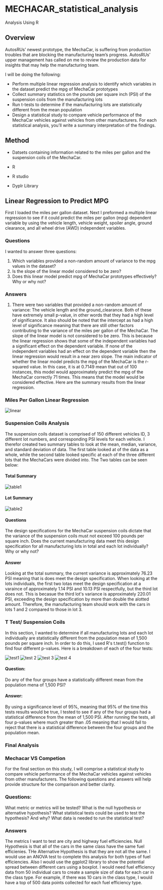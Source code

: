 # MECHACAR_statistical_analysis
Analysis Using R

## Overview

AutosRUs’ newest prototype, the MechaCar, is suffering from production troubles that are blocking the manufacturing team’s progress. AutosRUs’ upper management has called on me to review the production data for insights that may help the manufacturing team.

I will be doing the following:
* Perform multiple linear regression analysis to identify which variables in the dataset predict the mpg of MechaCar prototypes
* Collect summary statistics on the pounds per square inch (PSI) of the suspension coils from the manufacturing lots
* Run t-tests to determine if the manufacturing lots are statistically different from the mean population
* Design a statistical study to compare vehicle performance of the MechaCar vehicles against vehicles from other manufacturers. For each statistical analysis, you’ll write a summary interpretation of the findings.


## Method
* Datsets containing information related to the miles per gallon and the suspension coils of the MechaCar. 

* R 

* R studio

* Dyplr Library

## Linear Regression to Predict MPG

First I loaded the miles per gallon dataset. Next I preformed a multiple linear regression to see if it could predict the miles per gallon (mpg) dependent variable by using the vehicle length, vehicle weight, spoiler angle, ground clearance, and all wheel drive (AWD) independent variables. 

### Questions
I wanted to answer three questions:

1) Which variables provided a non-random amount of variance to the mpg values in the dataset?
2) Is the slope of the linear model considered to be zero? 
3) Does this linear model predict mpg of MechaCar prototypes effectively? Why or why not?

### Answers
1) There were two variables that provided a non-random amount of variance: The vehicle length and the ground_clearance. Both of these have extremely small p-value, in other words that they had a high level of significance. It also should be noted that the intercept as had a high level of significance meaning that there are still other factors contributing to the variance of the miles per gallon of the MechaCar.
The slope of the linear model is not considered to be zero. This is because the linear regression shows that some of the independent variables had a significant effect on the dependent variable. If none of the independent variables had an effect on the dependent variable then the linear regression would result in a near zero slope.
The main indicator of whether the linear model predicts the mpg of the MechaCar is the r-squared value. In this case, it is at 0.7149 mean that out of 100 instances, this model would approximately predict the mpg of the MechaCar correctly 71 times. This means that the model would be considered effective.
Here are the summary results from the linear regression.

### Miles Per Gallon Linear Regression
![linear](https://github.com/Solrys/MECHACAR_statistical_analysis/blob/main/images/mpg_linear_regression.png)

### Suspension Coils Analysis
The suspension coils dataset is comprised of 150 different vehicles ID, 3 different lot numbers, and corresponding PSI levels for each vehicle. I therefor created two summary tables to look at the mean, median, variance, and standard deviation of data. The first table looked at of the data as a whole, while the second table looked specific at each of the three different lots that the MechaCars were divided into. 
The Two tables can be seen below:

#### Total Summary
![table1](https://github.com/Solrys/MECHACAR_statistical_analysis/blob/main/images/total_sum_sus_coils.png)
#### Lot Summary
![table2](https://github.com/Solrys/MECHACAR_statistical_analysis/blob/main/images/lot_sum_sus_coils.png)

#### Questions
The design specifications for the MechaCar suspension coils dictate that the variance of the suspension coils must not exceed 100 pounds per square inch. Does the current manufacturing data meet this design specification for all manufacturing lots in total and each lot individually? Why or why not?

#### Answer
Looking at the total summary, the current variance is approximately 76.23 PSI meaning that is does meet the design specification. When looking at the lots individuals, the first two lotas meet the design specification at a varaince of approximately 1.14 PSI and 10.13 PSI respectfully, but the third lot does not. This is becasue the third lot's variance is approximately 220.01 PSI, exceeding the design specification by more than double the alotted amount. Therefore, the manufacturing team should work with the cars in lots 1 and 2 compared to those in lot 3.

### T Test/ Suspension Coils
In this section, I wanted to determine if all manufacturing lots and each lot individually are statistically different from the population mean of 1,500 pounds per square inch. In order to do this, I used R's t.test() function to find four different p-values. 
Here is a breakdown of each of the four tests:

![test1](https://github.com/Solrys/MECHACAR_statistical_analysis/blob/main/images/total_pop_test.png)
![test 2](https://github.com/Solrys/MECHACAR_statistical_analysis/blob/main/images/1_pop_test.png)
![test 3](https://github.com/Solrys/MECHACAR_statistical_analysis/blob/main/images/2_pop_test.png)
![test 4](https://github.com/Solrys/MECHACAR_statistical_analysis/blob/main/images/3_pop_test.png)
#### Question: 
Do any of the four groups have a statistically different mean from the population mena of 1,500 PSI?

#### Answer:
By using a significance level of 95%, meaning that 95% of the time this tests results would be true, I tested to see if any of the four groups had a statistical difference from the mean of 1,500 PSI. After running the tests, all four p-values where much greater than .05 meaning that I would fail to reject that there is a statistical difference between the four groups and the population mean.


### Final Analysis
### Mechacar VS Competion

For the final section on this study, I will comprise a statistical study to compare vehicle performance of the MechaCar vehicles against vehicles from other manufacturers.
The following questions and answers will help provide structure for the comparison and better clarity.

### Questions: 
What metric or metrics will be tested?
What is the null hypothesis or alternative hypothesis?
What statistical tests could be used to test the hypothesis? And why?
What data is needed to run the statistical test?

### Answers
The metrics I want to test are city and highway fuel efficiencies.
Null Hypothesis is that all of the cars in the same class have the same fuel efficienies. THe Alternative Hypothesis is that they are not all the same.
I would use an ANOVA test to complete this analysis for both types of fuel efficiencies. Also I would use the ggplot2 library to show the potential spread between different cars using a boxplot.
I would need fuel efficiency data from 50 individual cars to create a sample size of data for each car in the class type. For example, if there was 10 cars in the class type, I would have a top of 500 data points collected for each fuel efficiency type.

